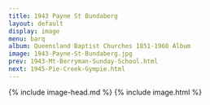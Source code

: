 ```yaml
---
title: 1943 Payne St Bundaberg
layout: default
display: image
menu: barq
album: Queensland Baptist Churches 1851-1960 Album
image: 1943-Payne-St-Bundaberg.jpg
prev: 1943-Mt-Berryman-Sunday-School.html
next: 1945-Pie-Creek-Gympie.html
---
```

{% include image-head.md %}
{% include image.html %}